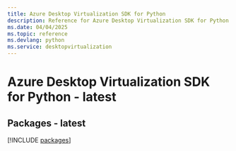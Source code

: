 ```yaml
---
title: Azure Desktop Virtualization SDK for Python
description: Reference for Azure Desktop Virtualization SDK for Python
ms.date: 04/04/2025
ms.topic: reference
ms.devlang: python
ms.service: desktopvirtualization
---
```

# Azure Desktop Virtualization SDK for Python - latest
## Packages - latest
[!INCLUDE [packages](desktop-virtualization-index.md)]